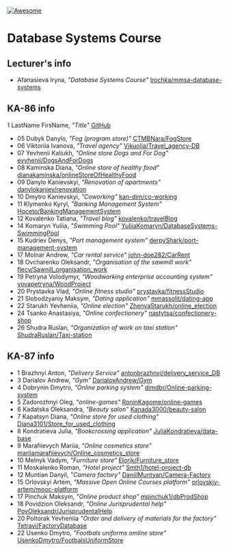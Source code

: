 [![Awesome][icon-awesome]][awesome]
&nbsp;&nbsp;&nbsp;&nbsp;&nbsp;&nbsp;

# Database Systems Course  

## Lecturer's info  

- Afanasieva Iryna, *"Database Systems Course"* [lrochka/mmsa-database-systems](https://github.com/lrochka/mmsa-database-systems)

## KA-86 info

1 LastName FirsName, *"Title"* [GitHub](https://github.com)

- 05 Dubyk Danylo, *"Fog (program store)"* [CTMBNara/FogStore](https://github.com/CTMBNara/FogStore)
- 06 Viktoriia Ivanova, *"Travel agency"* [Vikuolia/Travel_agency-DB](https://github.com/Vikuolia/Travel_agency-DB)
- 07 Yevhenii Kaliukh, *"Online store Dogs and For Dog"* [evvhenii/DogsAndForDogs](https://github.com/evvhenii/DogsAndForDogs)
- 08 Kaminska Diana, *"Online store of healthy food"* [dianakaminska/onlineStoreOfHealthyFood](https://github.com/dianakaminska/onlineStoreOfHealthyFood.git)
- 09 Danylo Kanievskyi, *"Renovation of apartments"* [danylokaniev/renovation](https://github.com/danylokaniev/renovation)
- 10 Dmytro Kanievskyi, *"Coworking"* [kan-dim/co-working](https://github.com/kan-dim/co-working)
- 11 Klymenko Kyryl, *"Banking Management System"* [Hoceto/BankingManagementSystem](https://github.com/Hoceto/BankingManagementSystem)
- 12 Kovalenko Tatiana, *"Travel blog"* [kovalenko/travelBlog](https://github.com/l6l9ldemonl6l9l/TravelBlog)
- 14 Komaryn Yuliia, *"Swimming Pool"* [YuliiaKomaryn/DatabaseSystems-SwimmingPool](https://github.com/YuliiaKomaryn/DatabaseSystems-SwimmingPool.git) 
- 15 Kudriev Denys, *"Port management system"* [derpyShark/port-management-system](https://github.com/derpyShark/port-management-system.git)
- 17 Molnar Andrew, *"Car rental service"* [john-doe282/CarRent](https://github.com/john-doe282/CarRent.git)
- 18 Ovcharenko Oleksandr, *"Organisation of the sawmill work"* [flecv/Sawnill_organisation_work](https://github.com/flecv/Sawnill_organisation_work)
- 19 Petryna Volodymyr, *"Woodworking enterprise accounting system"* [vovapetryna/WoodProject](https://github.com/vovapetryna/WoodProject.git)
- 20 Prystavka Vlad, *"Online fitness studio"* [prystavka/fitnessStudio](https://github.com/prystavka/fitnessStudio)
- 21 Slobodzyaniy Maksym, *"Dating application"* [mmassolit/dating-app](https://github.com/mmassolit/dating-app)
- 22 Starukh Yevheniia, *"Online election"* [ZhenyaStarukh/online_election](https://github.com/ZhenyaStarukh/online_election)
- 24 Tsanko Anastasiya, *"Online confectionery"* [nastytsa/confectionery-shop](https://github.com/nastytsa/confectionery-shop.git)
- 26 Shudra Ruslan, *"Organization of work on taxi station"* [ShudraRuslan/Taxi-station](https://github.com/ShudraRuslan/Taxi-station)


## KA-87 info  

- 1 Brazhnyi Anton, *"Delivery Service"* [antonbrazhnyi/delivery_service_DB](https://github.com/antonbrazhnyi/delivery_service_DB)
- 3 Darialov Andrew, *"Gym"* [DarialovAndrew/Gym](https://github.com/DarialovAndrew/Darialov-Gym)
- 4 Dobrynin Dmytro, *"Online parking system"* [dimdbr/Online-parking-system](https://github.com/dimdbr/Online-parking-system)
- 5 Zadorozhnyi Oleg, *"online-games"* [RoninKagome/online-games](https://github.com/RoninKagome/online-games)
- 6 Kadatska Oleksandra, *"Beauty salon"* [Kanada3000/beauty-salon](https://github.com/Kanada3000/beauty-salon)
- 7 Kapatsyn Diana, *"Online store for used clothing"* [Diana3101/Store_for_used_clothing](https://github.com/Diana3101/Store_for_used_clothing)
- 8 Kondratieva Julia, *"Bookcrossing application"* [JuliaKondratieva/data-base](https://github.com/JuliaKondratieva/data-base)
- 9 Marafiievych Mariia, *"Online cosmetics store"* [mariiamarafiievych/Online_cosmetics_store](https://github.com/mariiamarafiievych/Online_cosmetics_store)
- 10 Melnyk Vadym, *"Furniture store"* [Elorik/Furniture_store](https://github.com/Elorik/furniture_store)
- 11 Moskalenko Roman, *"Hotel project"* [Smth1/hotel-project-db](https://github.com/Smth1/hotel-project-db)
- 12 Muntian Danyil, *"Camera factory"* [DaniilMuntyan/Camera-Factory](https://github.com/DaniilMuntyan/Camera-Factory)
- 15 Orlovskyi Artem, *"Massive Open Online Courses platform"* [orlovskiy-artem/mooc-platform](https://github.com/orlovskiy-artem/mooc-platform)
- 17 Pinchuk Maksym, *"Online product shop"* [mpinchuk1/dbProdShop](https://github.com/mpinchuk1/dbProdShop)
- 18 Povidzion Oleksandr, *"Online Jurisprudental help"* [PovOleksandr/JurisprudentalHelp](https://github.com/PovOleksandr/JurisprudentalHelp)
- 20 Poltorak Yevheniia *"Order and delivery of materials for the factory"* [Tetravi/FactoryDatabase](https://github.com/Tetravi/FactoryDatabase)
- 22 Usenko Dmytro, *"Footbals uniforms omline store"* [UsenkoDmytro/FootbalsUniformStore](https://github.com/UsenkoDmytro/FootbalsUniformStore)

[icon-awesome]: https://cdn.rawgit.com/sindresorhus/awesome/d7305f38d29fed78fa85652e3a63e154dd8e8829/media/badge.svg
[awesome]: https://github.com/sindresorhus/awesome
